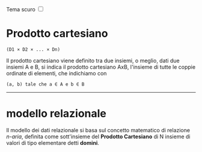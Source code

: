 <link rel="stylesheet" href="../style.css">

<label style="" for="tema-scuro">Tema scuro
    <input type="checkbox" id="tema-scuro"></input>
</label>

# Prodotto cartesiano

```
(D1 × D2 × ... × Dn)
```

Il prodotto cartesiano viene definito tra due insiemi, o meglio, dati due insiemi A e B, si indica il prodotto cartesiano AxB, l'insieme di tutte le coppie ordinate di elementi, che indichiamo con

```
(a, b) tale che a ∈ A e b ∈ B
```

---

# modello relazionale

Il modello dei dati relazionale si basa sul concetto matematico di relazione _n-aria_, definita come sott'insieme del **Prodotto Cartesiano** di N insieme di valori di tipo elementare detti **domini**.
